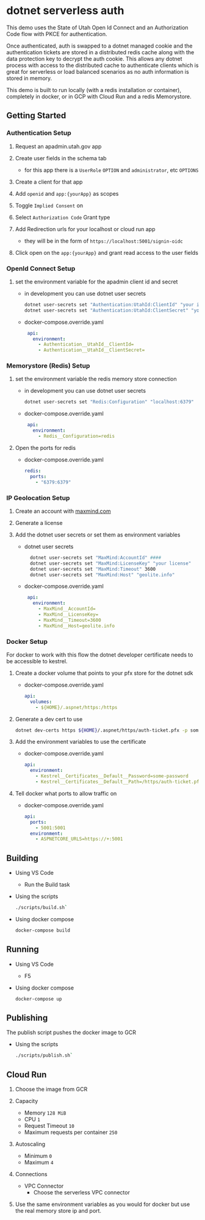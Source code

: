 # dotnet serverless auth

This demo uses the State of Utah Open Id Connect and an Authorization Code flow with PKCE for authentication.

Once authenticated, auth is swapped to a dotnet managed cookie and the authentication tickets are stored in a distributed redis cache along with the data protection key to decrypt the auth cookie. This allows any dotnet process with access to the distributed cache to authenticate clients which is great for serverless or load balanced scenarios as no auth information is stored in memory.

This demo is built to run locally (with a redis installation or container), completely in docker, or in GCP with Cloud Run and a redis Memorystore.

## Getting Started

### Authentication Setup

1. Request an apadmin.utah.gov app
1. Create user fields in the schema tab

   - for this app there is a `UserRole` `OPTION` and `administrator`, etc `OPTIONS`

1. Create a client for that app
1. Add `openid` and `app:{yourApp}` as scopes
1. Toggle `Implied Consent` on
1. Select `Authorization Code` Grant type
1. Add Redirection urls for your localhost or cloud run app

   - they will be in the form of `https://localhost:5001/signin-oidc`

1. Click open on the `app:{yourApp}` and grant read access to the user fields

### OpenId Connect Setup

1. set the environment variable for the apadmin client id and secret

   - in development you can use dotnet user secrets

      ```sh
      dotnet user-secrets set "Authentication:UtahId:ClientId" "your id"
      dotnet user-secrets set "Authentication:UtahId:ClientSecret" "your secret"
      ```

   - docker-compose.override.yaml

     ```yaml
      api:
        environment:
          - Authentication__UtahId__ClientId=
          - Authentication__UtahId__ClientSecret=
        ```

### Memorystore (Redis) Setup

1. set the environment variable the redis memory store connection

   - in development you can use dotnet user secrets

      ```sh
      dotnet user-secrets set "Redis:Configuration" "localhost:6379"
      ```

   - docker-compose.override.yaml

     ```yaml
      api:
        environment:
          - Redis__Configuration=redis
     ```

1. Open the ports for redis

   - docker-compose.override.yaml

     ```yaml
     redis:
       ports:
         - "6379:6379"
     ```

### IP Geolocation Setup

1. Create an account with [maxmind.com](https://www.maxmind.com/)
1. Generate a license
1. Add the dotnet user secrets or set them as environment variables

   - dotnet user secrets

      ```sh
        dotnet user-secrets set "MaxMind:AccountId" ####
        dotnet user-secrets set "MaxMind:LicenseKey" "your license"
        dotnet user-secrets set "MaxMind:Timeout" 3600
        dotnet user-secrets set "MaxMind:Host" "geolite.info"
      ```

   - docker-compose.override.yaml

     ```yaml
      api:
        environment:
          - MaxMind__AccountId=
          - MaxMind__LicenseKey=
          - MaxMind__Timeout=3600
          - MaxMind__Host=geolite.info
        ```

### Docker Setup

For docker to work with this flow the dotnet developer certificate needs to be accessible to kestrel.

1. Create a docker volume that points to your pfx store for the dotnet sdk

   - docker-compose.override.yaml

      ```yaml
      api:
        volumes:
          - ${HOME}/.aspnet/https:/https
      ```

1. Generate a dev cert to use

   ```sh
   dotnet dev-certs https ${HOME}/.aspnet/https/auth-ticket.pfx -p some-password
   ```

1. Add the environment variables to use the certificate

   - docker-compose.override.yaml

      ```yaml
      api:
        environment:
          - Kestrel__Certificates__Default__Password=some-password
          - Kestrel__Certificates__Default__Path=/https/auth-ticket.pf
      ```

1. Tell docker what ports to allow traffic on

   - docker-compose.override.yaml

      ```yaml
      api:
        ports:
          - 5001:5001
        environment:
          - ASPNETCORE_URLS=https://+:5001
      ```

## Building

- Using VS Code
  - Run the Build task

- Using the scripts

   ```sh
   ./scripts/build.sh`
   ```

- Using docker compose

   ```sh
   docker-compose build
   ```

## Running

- Using VS Code
  - F5

- Using docker compose

   ```sh
   docker-compose up
   ```

## Publishing

The publish script pushes the docker image to GCR

- Using the scripts

   ```sh
   ./scripts/publish.sh`
   ```

## Cloud Run

1. Choose the image from GCR
1. Capacity
   - Memory `128 MiB`
   - CPU `1`
   - Request Timeout `10`
   - Maximum requests per container `250`
1. Autoscaling
   - Minimum `0`
   - Maximum `4`
1. Connections
   - VPC Connector
     - Choose the serverless VPC connector

1. Use the same environment variables as you would for docker but use the real memory store ip and port.
